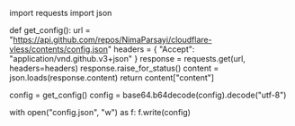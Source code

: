 import requests
import json

def get_config():
    url = "https://api.github.com/repos/NimaParsayi/cloudflare-vless/contents/config.json"
    headers = {
        "Accept": "application/vnd.github.v3+json"
    }
    response = requests.get(url, headers=headers)
    response.raise_for_status()
    content = json.loads(response.content)
    return content["content"]

config = get_config()
config = base64.b64decode(config).decode("utf-8")

with open("config.json", "w") as f:
    f.write(config)
